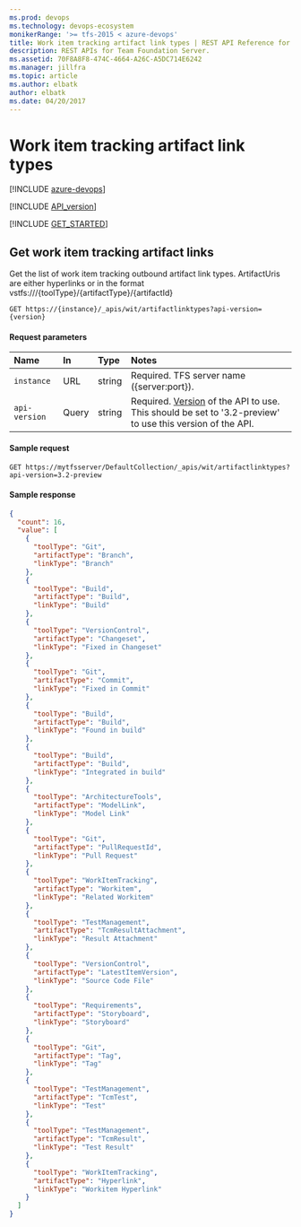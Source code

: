 ```yaml
---
ms.prod: devops
ms.technology: devops-ecosystem
monikerRange: '>= tfs-2015 < azure-devops'
title: Work item tracking artifact link types | REST API Reference for Team Foundation Server
description: REST APIs for Team Foundation Server.
ms.assetid: 70F8A8F8-474C-4664-A26C-A5DC714E6242
ms.manager: jillfra
ms.topic: article
ms.author: elbatk
author: elbatk
ms.date: 04/20/2017
---
```


# Work item tracking artifact link types

[!INCLUDE [azure-devops](../_data/azure-devops-message.md)]

[!INCLUDE [API_version](../_data/version3-2-preview.md)]

[!INCLUDE [GET_STARTED](../_data/get-started.md)]

<a name="ArtifactLinkTypes"></a>

## Get work item tracking artifact links
Get the list of work item tracking outbound artifact link types. ArtifactUris are either hyperlinks or in the format vstfs:///{toolType}/{artifactType}/{artifactId} 

```no-highlight
GET https://{instance}/_apis/wit/artifactlinktypes?api-version={version}
```

#### Request parameters
| Name | In  | Type | Notes
|:--------------|:-----------|:---------|:------------
| <code>instance</code> | URL | string | Required. TFS server name ({server:port}).
| <code>api-version</code> | Query | string | Required. [Version](../../concepts/rest-api-versioning.md) of the API to use.  This should be set to '3.2-preview' to use this version of the API.

#### Sample request

```
GET https://mytfsserver/DefaultCollection/_apis/wit/artifactlinktypes?api-version=3.2-preview
```

#### Sample response

```json
{
  "count": 16,
  "value": [
    {
      "toolType": "Git",
      "artifactType": "Branch",
      "linkType": "Branch"
    },
    {
      "toolType": "Build",
      "artifactType": "Build",
      "linkType": "Build"
    },
    {
      "toolType": "VersionControl",
      "artifactType": "Changeset",
      "linkType": "Fixed in Changeset"
    },
    {
      "toolType": "Git",
      "artifactType": "Commit",
      "linkType": "Fixed in Commit"
    },
    {
      "toolType": "Build",
      "artifactType": "Build",
      "linkType": "Found in build"
    },
    {
      "toolType": "Build",
      "artifactType": "Build",
      "linkType": "Integrated in build"
    },
    {
      "toolType": "ArchitectureTools",
      "artifactType": "ModelLink",
      "linkType": "Model Link"
    },
    {
      "toolType": "Git",
      "artifactType": "PullRequestId",
      "linkType": "Pull Request"
    },
    {
      "toolType": "WorkItemTracking",
      "artifactType": "Workitem",
      "linkType": "Related Workitem"
    },
    {
      "toolType": "TestManagement",
      "artifactType": "TcmResultAttachment",
      "linkType": "Result Attachment"
    },
    {
      "toolType": "VersionControl",
      "artifactType": "LatestItemVersion",
      "linkType": "Source Code File"
    },
    {
      "toolType": "Requirements",
      "artifactType": "Storyboard",
      "linkType": "Storyboard"
    },
    {
      "toolType": "Git",
      "artifactType": "Tag",
      "linkType": "Tag"
    },
    {
      "toolType": "TestManagement",
      "artifactType": "TcmTest",
      "linkType": "Test"
    },
    {
      "toolType": "TestManagement",
      "artifactType": "TcmResult",
      "linkType": "Test Result"
    },
    {
      "toolType": "WorkItemTracking",
      "artifactType": "Hyperlink",
      "linkType": "Workitem Hyperlink"
    }
  ]
}
```
